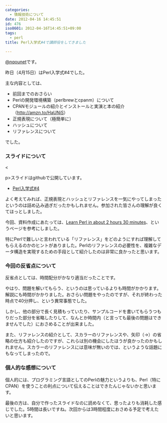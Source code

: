 ```yaml
---
categories:
  - 情報技術について
date: 2012-04-16 14:45:51
id: 476
iso8601: 2012-04-16T14:45:51+09:00
tags:
  - perl
title: Perl入学式#4で講師役をしてきました

---
```


<p><a href="https://twitter.com/nqounet">@nqounet</a>です。</p>

<p>昨日（4月15日）はPerl入学式#4でした。</p>

<p>主な内容としては、</p>

<ul>
<li>前回までのおさらい</li>
<li>Perlの開発環境構築（perlbrewとcpanm）について</li>
<li>CPANモジュールの紹介とインストールと実演と本の紹介（<a href="http://www.amazon.co.jp/gp/product/486267108X/ref=as_li_qf_sp_asin_il_tl?ie=UTF8&amp;tag=nqounet-22&amp;linkCode=as2&amp;camp=247&amp;creative=1211&amp;creativeASIN=486267108X">http://amzn.to/HaUNiS</a>）</li>
<li>正規表現について（極簡単に）</li>
<li>ハッシュについて</li>
<li>リファレンスについて</li>
</ul>

<p>でした。</p>



<h3>スライドについて</h3>

<p><</p>

<p>p>スライドはgithubで公開しています。</p>

<ul>
<li><a href="http://www.perl-entrance.org/2012/handout/perlentrance04/index.html">Perl入学式#4</a></li>
</ul>

<p>よく考えてみれば、正規表現とハッシュとリファレンスを一気にやってしまったというのは詰め込み過ぎだったかもしれません。参加された皆さんの理解が良くてほっとしました。</p>

<p>今回、資料作成にあたっては、<a href="http://qntm.org/files/perl/perl.html">Learn Perl in about 2 hours 30 minutes</a>、というページを参考にしました。</p>

<p>特にPerlで難しいと言われている「リファレンス」をどのようにすれば理解してもらえるのかのヒントがありました。Perlのリファレンスの必要性を、複雑なデータ構造を実現するための手段として紹介したのは非常に良かったと思います。</p>

<h3>今回の反省点について</h3>

<p>反省点としては、時間配分がかなり適当だったことです。</p>

<p>やはり、問題を解いてもらう、というのは思っているよりも時間がかかります。解説にも時間がかかりました。おさらい問題をやったのですが、それが終わった時点で40分押し、という異常事態でした。</p>

<p>しかし、他の部分で長く見積もっていたり、サンプルコードを書いてもらうつもりだった部分を省略したりして、なんとか時間内（と言っても最後の問題はできませんでした）におさめることが出来ました。</p>

<p>また、リファレンスの紹介として、スカラーのリファレンスや、矢印（->）の省略の仕方も紹介したのですが、これらは別の機会にしたほうが良かったのかもしれません。スカラーのリファレンスには意味が無いのでは、というような話題にもなってしまったので。</p>

<h3>個人的な感想について</h3>

<p>個人的には、プログラミング言語としてのPerlの魅力というよりも、Perl（特にCPAN）を使うことの利点について伝えることはできたんじゃないかと思います。</p>

<p>最後の方は、自分で作ったスライドなのに読めなくて、思ったよりも消耗した感じでした。5時間は長いですね。次回からは3時間程度におさめる予定で考えたいと思います。</p>
    	